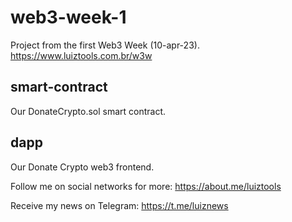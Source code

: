 # web3-week-1
Project from the first Web3 Week (10-apr-23).
https://www.luiztools.com.br/w3w

## smart-contract
Our DonateCrypto.sol smart contract.

## dapp
Our Donate Crypto web3 frontend.

Follow me on social networks for more: https://about.me/luiztools

Receive my news on Telegram: https://t.me/luiznews